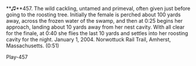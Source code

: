 **♫**457. The wild cackling, untamed and primeval, often given just
before going to the roosting tree. Initially the female is perched about
100 yards away, across the frozen water of the swamp, and then at 0:25
begins her approach, landing about 10 yards away from her nest cavity.
With all clear for the finale, at 0:40 she flies the last 10 yards and
settles into her roosting cavity for the night. January 1, 2004.
Norwottuck Rail Trail, Amherst, Massachusetts. (0:51)

Play-457
